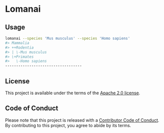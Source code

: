Lomanai
=======

## Usage

```sh
lomanai --species 'Mus musculus' --species 'Homo sapiens'
#> Mammalia
#> ++Rodentia
#> | \-Mus musculus
#> \+Primates
#>   \-Homo sapiens
-----------------------------------
```

## License

This project is available under the terms of the [Apache 2.0 license](./LICENSE).


## Code of Conduct

Please note that this project is released with a [Contributor Code of Conduct](./CODE_OF_CONDUCT.md). By contributing to this project, you agree to abide by its terms.
